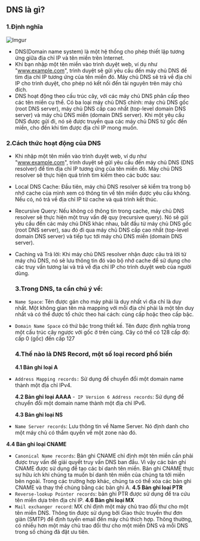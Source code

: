  ## DNS là gì?
 ### 1.Định nghĩa
 ![Imgur](https://i.imgur.com/R3rWbzH.png)
 - DNS(Domain name system) là một hệ thống cho phép thiết lập tương ứng giữa địa chỉ IP và tên miền trên Internet.
 - Khi bạn nhập một tên miền vào trình duyệt web, ví dụ như "www.example.com", trình duyệt sẽ gửi yêu cầu đến máy chủ DNS để tìm địa chỉ IP tương ứng của tên miền đó. Máy chủ DNS sẽ trả về địa chỉ IP cho trình duyệt, cho phép nó kết nối đến tài nguyên trên máy chủ đích.
 - DNS hoạt động theo cấu trúc cây, với các máy chủ DNS phân cấp theo các tên miền cụ thể. Có ba loại máy chủ DNS chính: máy chủ DNS gốc (root DNS server), máy chủ DNS cấp cao nhất (top-level domain DNS server) và máy chủ DNS miền (domain DNS server). Khi một yêu cầu DNS được gửi đi, nó sẽ được truyền qua các máy chủ DNS từ gốc đến miền, cho đến khi tìm được địa chỉ IP mong muốn.
  ### 2.Cách thức hoạt động của DNS
- Khi nhập một tên miền vào trình duyệt web, ví dụ như "www.example.com", trình duyệt sẽ gửi yêu cầu đến máy chủ DNS (DNS resolver) để tìm địa chỉ IP tương ứng của tên miền đó. Máy chủ DNS resolver sẽ thực hiện quá trình tìm kiếm theo các bước sau:

- Local DNS Cache: Đầu tiên, máy chủ DNS resolver sẽ kiểm tra trong bộ nhớ cache của mình xem có thông tin về tên miền được yêu cầu không. Nếu có, nó trả về địa chỉ IP từ cache và quá trình kết thúc.

- Recursive Query: Nếu không có thông tin trong cache, máy chủ DNS resolver sẽ thực hiện một truy vấn đệ quy (recursive query). Nó sẽ gửi yêu cầu đến các máy chủ DNS khác nhau, bắt đầu từ máy chủ DNS gốc (root DNS server), sau đó đi qua máy chủ DNS cấp cao nhất (top-level domain DNS server) và tiếp tục tới máy chủ DNS miền (domain DNS server).

- Caching và Trả lời: Khi máy chủ DNS resolver nhận được câu trả lời từ máy chủ DNS, nó sẽ lưu thông tin đó vào bộ nhớ cache để sử dụng cho các truy vấn tương lai và trả về địa chỉ IP cho trình duyệt web của người dùng.

  ### 3.Trong DNS, ta cần chú ý về:

- `Name Space`: Tên được gán cho máy phải là duy nhất vì địa chỉ là duy nhất. Một không gian tên mà mapping với mỗi địa chỉ phải là một tên duy nhất và có thể được tổ chức theo hai cách: cùng cấp hoặc theo cấp bậc.
- `Domain Name Space` có thứ bậc trong thiết kế. Tên được định nghĩa trong một cấu trúc cây ngược với gốc ở trên cùng. Cây có thể có 128 cấp độ: cấp 0 (gốc) đến cấp 127

  ### 4.Thế nào là DNS Record, một số loại record phổ biến
  **4.1 Bản ghi loại A**
- `Address Mapping records:` Sử dụng để chuyển đổi một domain name thành một địa chỉ IPv4.

  **4.2 Bản ghi loại AAAA**
-` IP Version 6 Address records`: Sử dụng để chuyển đổi một domain name thành một địa chỉ IPv6.
  
  **4.3 Bản ghi loại NS**
- `Name Server records`: Lưu thông tin về Name Server. Nó định danh cho một máy chủ có thẩm quyền về một zone nào đó.

**4.4 Bản ghi loại CNAME**
- `Canonical Name records`: Bản ghi CNAME chỉ định một tên miền cần phải được truy vấn để giải quyết truy vấn DNS ban đầu. Vì vậy các bản ghi CNAME được sử dụng để tạo các bí danh tên miền. Bản ghi CNAME thực sự hữu ích khi chúng ta muốn bí danh tên miền của chúng ta tới miền bên ngoài. Trong các trường hợp khác, chúng ta có thể xóa các bản ghi CNAME và thay thế chúng bằng các bản ghi A.
**4.5 Bản ghi loại PTR**
- `Reverse-lookup Pointer records`: bản ghi PTR được sử dụng để tra cứu tên miền dựa trên địa chỉ IP.
 **4.6 Bản ghi loại MX**
- `Mail exchanger record`: MX chỉ định một máy chủ trao đổi thư cho một tên miền DNS. Thông tin được sử dụng bởi Giao thức truyền thư đơn giản (SMTP) để định tuyến email đến máy chủ thích hợp. Thông thường, có nhiều hơn một máy chủ trao đổi thư cho một miền DNS và mỗi DNS trong số chúng đã đặt ưu tiên.

